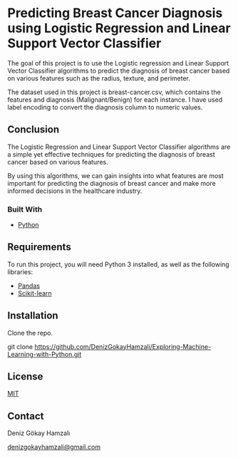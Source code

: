 # Predicting Breast Cancer Diagnosis using Logistic Regression and Linear Support Vector Classifier

The goal of this project is to use the Logistic regression and Linear Support Vector Classifier algorithms to predict the diagnosis of breast cancer based on various features such as the radius, texture, and perimeter.

The dataset used in this project is breast-cancer.csv, which contains the features and diagnosis (Malignant/Benign) for each instance. I have used label encoding to convert the diagnosis column to numeric values.

## Conclusion

The Logistic Regression and Linear Support Vector Classifier algorithms are a simple yet effective techniques for predicting the diagnosis of breast cancer based on various features. 

By using this algorithms, we can gain insights into what features are most important for predicting the diagnosis of breast cancer and make more informed decisions in the healthcare industry.


### Built With
- [Python](https://www.python.org/)

## Requirements
To run this project, you will need Python 3 installed, as well as the following libraries:

- [Pandas](https://pandas.pydata.org/)
- [Scikit-learn](https://scikit-learn.org/stable/)

## Installation
Clone the repo.

git clone https://github.com/DenizGokayHamzali/Exploring-Machine-Learning-with-Python.git

## License
[MIT](https://choosealicense.com/licenses/mit/)

## Contact

Deniz Gökay Hamzalı

<denizgokayhamzali@gmail.com>


